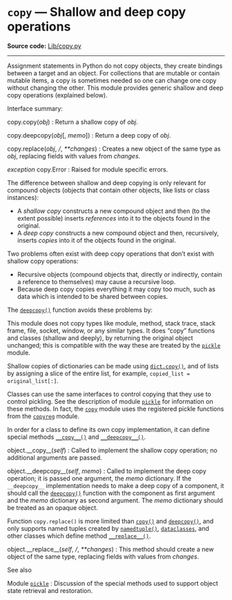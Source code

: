 `copy` — Shallow and deep copy operations
=========================================

**Source code:** [Lib/copy.py](https://github.com/python/cpython/tree/3.13/Lib/copy.py)

---

Assignment statements in Python do not copy objects, they create bindings
between a target and an object. For collections that are mutable or contain
mutable items, a copy is sometimes needed so one can change one copy without
changing the other. This module provides generic shallow and deep copy
operations (explained below).

Interface summary:

copy.copy(*obj*)
:   Return a shallow copy of *obj*.

copy.deepcopy(*obj*[, *memo*])
:   Return a deep copy of *obj*.

copy.replace(*obj*, */*, *\*\*changes*)
:   Creates a new object of the same type as *obj*, replacing fields with values
    from *changes*.

*exception* copy.Error
:   Raised for module specific errors.

The difference between shallow and deep copying is only relevant for compound
objects (objects that contain other objects, like lists or class instances):

* A *shallow copy* constructs a new compound object and then (to the extent
  possible) inserts *references* into it to the objects found in the original.
* A *deep copy* constructs a new compound object and then, recursively, inserts
  *copies* into it of the objects found in the original.

Two problems often exist with deep copy operations that don’t exist with shallow
copy operations:

* Recursive objects (compound objects that, directly or indirectly, contain a
  reference to themselves) may cause a recursive loop.
* Because deep copy copies everything it may copy too much, such as data
  which is intended to be shared between copies.

The [`deepcopy()`](#copy.deepcopy "copy.deepcopy") function avoids these problems by:

This module does not copy types like module, method, stack trace, stack frame,
file, socket, window, or any similar types. It does “copy” functions and
classes (shallow and deeply), by returning the original object unchanged; this
is compatible with the way these are treated by the [`pickle`](pickle.html#module-pickle "pickle: Convert Python objects to streams of bytes and back.") module.

Shallow copies of dictionaries can be made using [`dict.copy()`](stdtypes.html#dict.copy "dict.copy"), and
of lists by assigning a slice of the entire list, for example,
`copied_list = original_list[:]`.

Classes can use the same interfaces to control copying that they use to control
pickling. See the description of module [`pickle`](pickle.html#module-pickle "pickle: Convert Python objects to streams of bytes and back.") for information on these
methods. In fact, the [`copy`](#module-copy "copy: Shallow and deep copy operations.") module uses the registered
pickle functions from the [`copyreg`](copyreg.html#module-copyreg "copyreg: Register pickle support functions.") module.

In order for a class to define its own copy implementation, it can define
special methods [`__copy__()`](#object.__copy__ "object.__copy__") and [`__deepcopy__()`](#object.__deepcopy__ "object.__deepcopy__").

object.\_\_copy\_\_(*self*)
:   Called to implement the shallow copy operation;
    no additional arguments are passed.

object.\_\_deepcopy\_\_(*self*, *memo*)
:   Called to implement the deep copy operation; it is passed one
    argument, the *memo* dictionary. If the `__deepcopy__` implementation needs
    to make a deep copy of a component, it should call the [`deepcopy()`](#copy.deepcopy "copy.deepcopy") function
    with the component as first argument and the *memo* dictionary as second argument.
    The *memo* dictionary should be treated as an opaque object.

Function `copy.replace()` is more limited
than [`copy()`](#copy.copy "copy.copy") and [`deepcopy()`](#copy.deepcopy "copy.deepcopy"),
and only supports named tuples created by [`namedtuple()`](collections.html#collections.namedtuple "collections.namedtuple"),
[`dataclasses`](dataclasses.html#module-dataclasses "dataclasses: Generate special methods on user-defined classes."), and other classes which define method [`__replace__()`](#object.__replace__ "object.__replace__").

object.\_\_replace\_\_(*self*, */*, *\*\*changes*)
:   This method should create a new object of the same type,
    replacing fields with values from *changes*.

See also

Module [`pickle`](pickle.html#module-pickle "pickle: Convert Python objects to streams of bytes and back.")
:   Discussion of the special methods used to support object state retrieval and
    restoration.